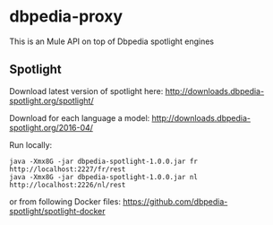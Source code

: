 # dbpedia-proxy
This is an Mule API on top of Dbpedia spotlight engines

## Spotlight

Download latest version of spotlight here: http://downloads.dbpedia-spotlight.org/spotlight/

Download for each language a model: http://downloads.dbpedia-spotlight.org/2016-04/

Run locally:
```
java -Xmx8G -jar dbpedia-spotlight-1.0.0.jar fr http://localhost:2227/fr/rest
java -Xmx8G -jar dbpedia-spotlight-1.0.0.jar nl http://localhost:2226/nl/rest
```

or from following Docker files:
https://github.com/dbpedia-spotlight/spotlight-docker

